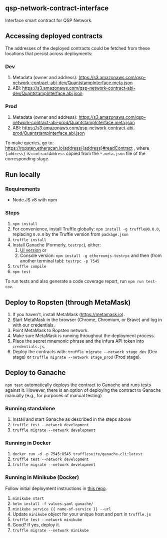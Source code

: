 ## qsp-network-contract-interface

Interface smart contract for QSP Network.

## Accessing deployed contracts

The addresses of the deployed contracts could be fetched from these locations that persist across deployments:

### Dev
1. Metadata (owner and address): https://s3.amazonaws.com/qsp-network-contract-abi-dev/QuantstampInterface.meta.json
1. ABI: https://s3.amazonaws.com/qsp-network-contract-abi-dev/QuantstampInterface.abi.json

### Prod
1. Metadata (owner and address): https://s3.amazonaws.com/qsp-network-contract-abi-prod/QuantstampInterface.meta.json
1. ABI: https://s3.amazonaws.com/qsp-network-contract-abi-prod/QuantstampInterface.abi.json

To make queries, go to: https://ropsten.etherscan.io/address/{address}#readContract , where `{address}` is `contractAddress` copied from the `*.meta.json` file of the corresponding stage.

## Run locally
### Requirements

* Node.JS v8 with npm

### Steps

1. `npm install`
1. For convenience, install Truffle globally: `npm install -g truffle@0.0.0`, replacing `0.0.0` by the Truffle version from `package.json`
1. `truffle install`
1. Install Ganache (Formerly, `testrpc`), either:
    1. [UI version](http://truffleframework.com/ganache/) or
    1. Console version: `npm install -g ethereumjs-testrpc` and then (from another terminal tab): `testrpc -p 7545`
1. `truffle compile`
1. `npm test`

To run tests and also generate a code coverage report, run `npm run test-cov`.

## Deploy to Ropsten (through MetaMask)
1. If you haven't, install MetaMask (https://metamask.io).
1. Start MetaMask in the browser (Chrome, Chromium, or Brave) and log in with our credentials.
1. Point MetaMask to Ropsten network.
1. Make sure MetaMask is running throughout the deployment process.
1. Place the secret mnemonic phrase and the infura API token into `credentials.js`.
1. Deploy the contracts with: `truffle migrate --network stage_dev` (Dev stage) or `truffle migrate --network stage_prod` (Prod stage).

## Deploy to Ganache

`npm test` automatically deploys the contract to Ganache and runs tests against it. However, there is an option of deploying the contract to Ganache manually (e.g., for purposes of manual testing)

### Running standalone
1. Install and start Ganache as described in the steps above
1. `truffle test --network development`
1. `truffle migrate --network development`

### Running in Docker
1. `docker run -d -p 7545:8545 trufflesuite/ganache-cli:latest`
1. `truffle test --network development`
1. `truffle migrate --network development`

### Running in Minikube (Docker)
Follow initial deployment instructions in [this repo](https://github.com/quantstamp/qsp-network-kubernetes).
1. `minikube start`
1. `helm install -f values.yaml ganache/`
1. `minikube service {{ name-of-service }} --url`
1. Update `minikube` object for your unique host and port in `truffle.js`
1. `truffle test --network minikube`
1. Good? If yes, deploy it.
1. `truffle migrate --network minikube`
